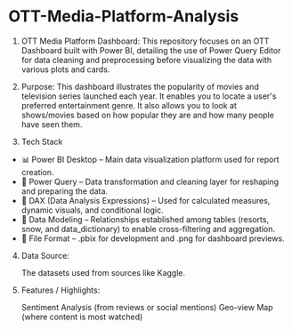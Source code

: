 # OTT-Media-Platform-Analysis
 
1. OTT Media Platform Dashboard: This repository focuses on an OTT Dashboard built with Power BI, detailing the use of Power Query Editor for data cleaning and preprocessing before visualizing the data with various plots and cards.

2. Purpose: This dashboard illustrates the popularity of movies and television series launched each year. It enables you to locate a user's preferred entertainment genre. It also allows you to look at shows/movies based on how popular they are and how many people have seen them.

3. Tech Stack
* 📊 Power BI Desktop – Main data visualization platform used for report creation.
* 📂 Power Query – Data transformation and cleaning layer for reshaping and preparing the data.
* 🧠 DAX (Data Analysis Expressions) – Used for calculated measures, dynamic visuals, and conditional logic.
* 📝 Data Modeling – Relationships established among tables (resorts, snow, and data_dictionary) to enable cross-filtering and aggregation.
* 📁 File Format – .pbix for development and .png for dashboard previews.

4. Data Source:

    The datasets used from sources like Kaggle.
   
5. Features / Highlights:

    Sentiment Analysis (from reviews or social mentions)
    Geo-view Map (where content is most watched)

